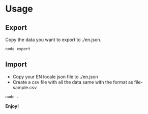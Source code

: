 # Usage

## Export
Copy the data you want to export to ./en.json.
```
node export
```

## Import
* Copy your EN locale json file to ./en.json
* Create a csv file with all the data same with the format as file-sample.csv
```
node .
```

**Enjoy!**